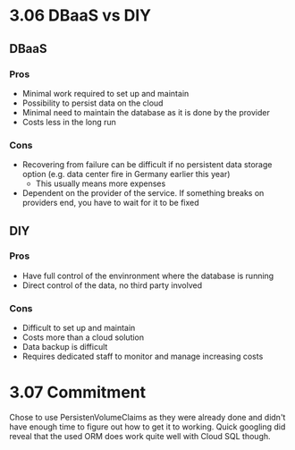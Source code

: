 # 3.06 DBaaS vs DIY
## DBaaS
### Pros
- Minimal work required to set up and maintain
- Possibility to persist data on the cloud
- Minimal need to maintain the database as it is done by the provider
- Costs less in the long run

### Cons
- Recovering from failure can be difficult if no persistent data storage option (e.g. data center fire in Germany earlier this year)
    - This usually means more expenses
- Dependent on the provider of the service. If something breaks on providers end, you have to wait for it to be fixed

## DIY
### Pros
- Have full control of the envinronment where the database is running
- Direct control of the data, no third party involved

### Cons
- Difficult to set up and maintain
- Costs more than a cloud solution
- Data backup is difficult
- Requires dedicated staff to monitor and manage increasing costs

# 3.07 Commitment
Chose to use PersistenVolumeClaims as they were already done and didn't have enough time to figure out how to get it to working. Quick googling did reveal that the used ORM does work quite well with Cloud SQL though.